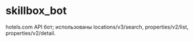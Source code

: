 # skillbox_bot
hotels.com API бот; использованы locations/v3/search, properties/v2/list, properties/v2/detail.
